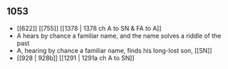 ## 1053
- [[622]] [[755]] [[1378 | 1378 ch A to SN &amp; FA to A]] 
- A hears by chance a familiar name, and the name solves a riddle of the past
- A, hearing by chance a familiar name, finds his long-lost son, [[SN]]
- [[928 | 928b]] [[1291 | 1291a ch A to SN]] 

